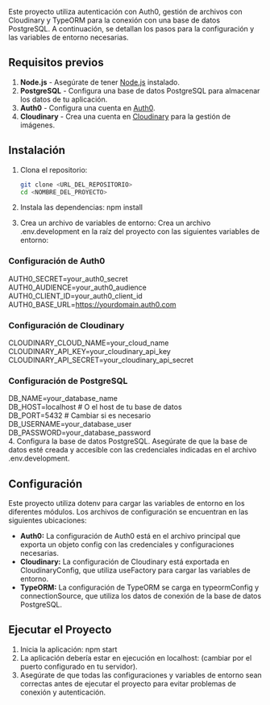 Este proyecto utiliza autenticación con Auth0, gestión de archivos con Cloudinary y TypeORM para la conexión con una base de datos PostgreSQL. A continuación, se detallan los pasos para la configuración y las variables de entorno necesarias.

## Requisitos previos

1. **Node.js** - Asegúrate de tener [Node.js](https://nodejs.org/) instalado.
2. **PostgreSQL** - Configura una base de datos PostgreSQL para almacenar los datos de tu aplicación.
3. **Auth0** - Configura una cuenta en [Auth0](https://auth0.com/).
4. **Cloudinary** - Crea una cuenta en [Cloudinary](https://cloudinary.com/) para la gestión de imágenes.

## Instalación

1. Clona el repositorio:
   ```bash
   git clone <URL_DEL_REPOSITORIO>
   cd <NOMBRE_DEL_PROYECTO>
2. Instala las dependencias:
npm install

3. Crea un archivo de variables de entorno: Crea un archivo .env.development en la raíz del proyecto con las siguientes variables de entorno:
### Configuración de Auth0
AUTH0_SECRET=your_auth0_secret
AUTH0_AUDIENCE=your_auth0_audience
AUTH0_CLIENT_ID=your_auth0_client_id
AUTH0_BASE_URL=https://yourdomain.auth0.com

### Configuración de Cloudinary
CLOUDINARY_CLOUD_NAME=your_cloud_name
CLOUDINARY_API_KEY=your_cloudinary_api_key
CLOUDINARY_API_SECRET=your_cloudinary_api_secret

### Configuración de PostgreSQL
DB_NAME=your_database_name<br/>
DB_HOST=localhost # O el host de tu base de datos<br/>
DB_PORT=5432 # Cambiar si es necesario<br/>
DB_USERNAME=your_database_user<br/>
DB_PASSWORD=your_database_password<br/>
4. Configura la base de datos PostgreSQL.
Asegúrate de que la base de datos esté creada y accesible con las credenciales indicadas en el archivo .env.development.
## Configuración
Este proyecto utiliza dotenv para cargar las variables de entorno en los diferentes módulos. Los archivos de configuración se encuentran en las siguientes ubicaciones:
<ul>
  <li>
    <b>Auth0:</b> La configuración de Auth0 está en el archivo principal que exporta un objeto config con las credenciales y configuraciones necesarias.
  </li>
  <li>  
    <b>Cloudinary:</b> La configuración de Cloudinary está exportada en CloudinaryConfig, que utiliza useFactory para cargar las variables de entorno.
  </li>
  <li>
    <b>TypeORM:</b> La configuración de TypeORM se carga en typeormConfig y connectionSource, que utiliza los datos de conexión de la base de datos PostgreSQL.
  </li>
</ul>

## Ejecutar el Proyecto
1. Inicia la aplicación:
npm start
2. La aplicación debería estar en ejecución en localhost:<PUERTO> (cambiar <PUERTO> por el puerto configurado en tu servidor).
3. Asegúrate de que todas las configuraciones y variables de entorno sean correctas antes de ejecutar el proyecto para evitar problemas de conexión y autenticación.

